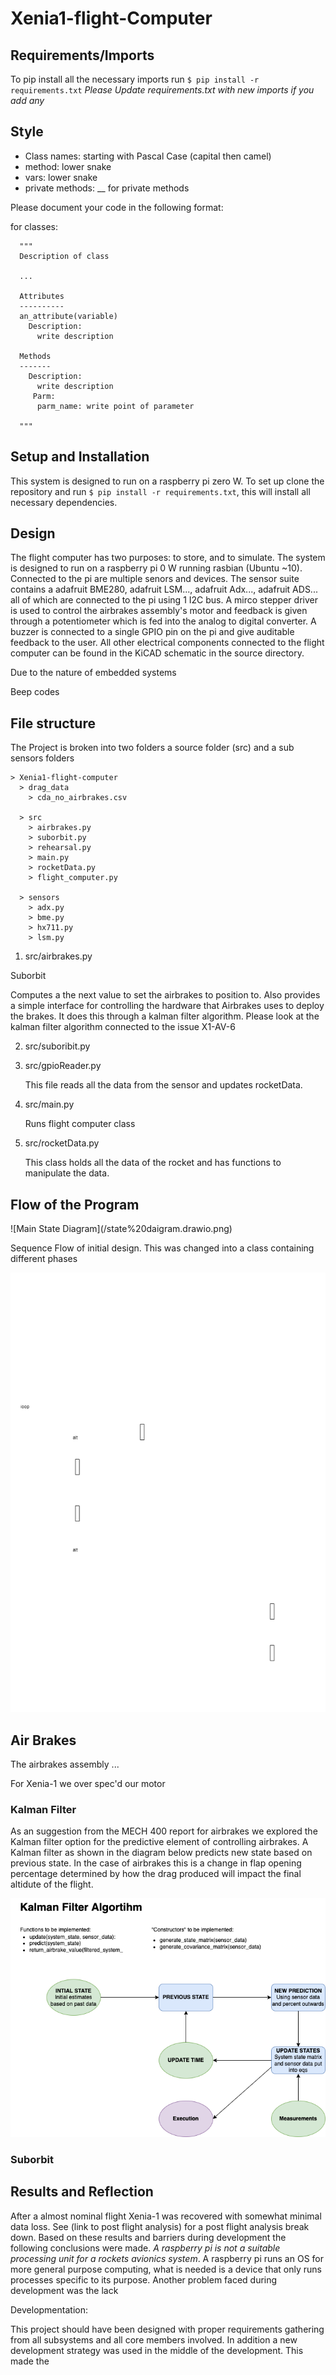 # Xenia1-flight-Computer

## Requirements/Imports
To pip install all the necessary imports run
`$ pip install -r requirements.txt`
*Please Update requirements.txt with new imports if you add any*

## Style

- Class names: starting with Pascal Case (capital then camel)
- method: lower snake
- vars: lower snake
- private methods: \_\_ for private methods

Please document your code in the following format:

for classes:

```
  """
  Description of class

  ...

  Attributes
  ----------
  an_attribute(variable)
    Description:
      write description

  Methods
  -------
    Description:
      write description
     Parm:
      parm_name: write point of parameter

  """
```

## Setup and Installation

This system is designed to run on a raspberry pi zero W. To set up clone the repository and run `$ pip install -r requirements.txt`, this will install all necessary dependencies. 

## Design 

The flight computer has two purposes: to store, and to simulate. The system is designed to run on a raspberry pi 0 W running rasbian (Ubuntu ~10). Connected to the pi are multiple senors and devices. The sensor suite contains a adafruit BME280, adafruit LSM..., adafruit Adx..., adafruit ADS... all of which are connected to the pi using 1 I2C bus. A mirco stepper driver is used to control the airbrakes assembly's motor and feedback is given through a potentiometer which is fed into the analog to digital converter. A buzzer is connected to a single GPIO pin on the pi and give auditable feedback to the user. All other electrical components connected to the flight computer can be found in the KiCAD schematic in the source directory.

Due to the nature of embedded systems




Beep codes

## File structure

The Project is broken into two folders a source folder (src) and a sub sensors folders
```
> Xenia1-flight-computer
  > drag_data 
    > cda_no_airbrakes.csv

  > src
    > airbrakes.py
    > suborbit.py
    > rehearsal.py
    > main.py
    > rocketData.py
    > flight_computer.py

  > sensors
    > adx.py
    > bme.py
    > hx711.py
    > lsm.py
```

1. src/airbrakes.py


  Suborbit 

   Computes a the next value to set the airbrakes to position to. Also provides a simple interface for controlling the hardware that Airbrakes uses to  deploy the brakes. It does this through a kalman filter algorithm. Please look at the kalman filter algorithm connected    to the issue X1-AV-6 [](https://github.com/UVicRocketry/Xenia1-flight-Computer/issues/14)

2. src/suboribit.py


3. src/gpioReader.py

   This file reads all the data from the sensor and updates rocketData.

4. src/main.py

   Runs flight computer class

5. src/rocketData.py

   This class holds all the data of the rocket and has functions to manipulate the data.


## Flow of the Program

   <deprecated>
![Main State Diagram](/state%20daigram.drawio.png)

Sequence Flow of initial design. This was changed into a class containing different phases 

![Sequence Diagram of main](/sequence%20diagram.drawio.png)


## Air Brakes

The airbrakes assembly ...

For Xenia-1 we over spec'd our motor 

### Kalman Filter

As an suggestion from the MECH 400 report for airbrakes we explored the Kalman filter option for the predictive element of controlling airbrakes. A Kalman filter as shown in the diagram below predicts new state based on previous state. In the case of airbrakes this is a change in flap opening percentage determined by how the drag produced will impact the final altidute of the flight.   

![Kalman Filter Image](/KalmanFilter.drawio.png)

### Suborbit

## Results and Reflection

After a almost nominal flight Xenia-1 was recovered with somewhat minimal data loss. See (link to post flight analysis) for a post flight analysis break down. Based on these results and barriers during development the following conclusions were made. _A raspberry pi is not a suitable processing unit for a rockets avionics system_. A raspberry pi runs an OS for more general purpose computing, what is needed is a device that only runs processes specific to its purpose. Another problem faced during development was the lack 

Developmentation:

This project should have been designed with proper requirements gathering from all subsystems and all core members involved. In addition a new development strategy was used in the middle of the development. This made the 

